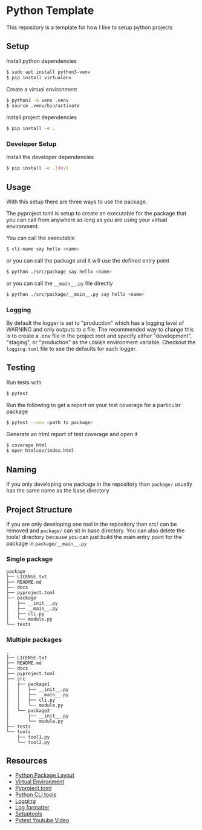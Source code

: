 # Python Template

This repository is a template for how I like to setup python projects

## Setup

Install python dependencies

```bash
$ sudo apt install python3-venv
$ pip install virtualenv
```

Create a virtual environment

```bash
$ python3 -m venv .venv
$ source .venv/bin/activate
```

Install project dependencies

```bash
$ pip install -e .
```

### Developer Setup

Install the developer dependencies

```bash
$ pip install -e .[dev]
```

## Usage

With this setup there are three ways to use the package.

The pyproject.toml is setup to create an executable for the package that you can
call from anywhere as long as you are using your virtual environment.

You can call the executable

```bash
$ cli-name say hello <name>
```

or you can call the package and it will use the defined entry point

```bash
$ python ./src/package say hello <name>
```

or you can call the `__main__.py` file directly

```bash
$ python ./src/package/__main__.py say hello <name>
```

### Logging

By default the logger is set to "production" which has a logging level of WARNING
and only outputs to a file. The recommended way to change this is to create a .env
file in the project root and specify either "development", "staging", or
"production" as the `LOGGER` environment variable. Checkout the `logging.toml` file
to see the defaults for each logger.

## Testing

Run tests with

```bash
$ pytest
```

Run the following to get a report on your test coverage for a particular package

```bash
$ pytest --cov <path to package>
```

Generate an html report of test coverage and open it

```bash
$ coverage html
$ open htmlcov/index.html
```

## Naming

If you only developing one package in the repository than `package/` usually has the
same name as the base directory

## Project Structure

If you are only developing one tool in the repository than src/ can be removed
and `package/` can sit in base directory. You can also delete the tools/ directory
because you can just build the main entry point for the package in `package/__main__.py`

### Single package

```
package
├── LICENSE.txt
├── README.md
├── docs
├── pyproject.toml
├── package
│   ├── __init__.py
│   ├── __main__.py
│   ├── cli.py
│   └── module.py
└── tests
```

### Multiple packages

```
.
├── LICENSE.txt
├── README.md
├── docs
├── pyproject.toml
├── src
│   ├── package1
│   │   ├── __init__.py
│   │   ├── __main__.py
│   │   ├── cli.py
│   │   └── module.py
│   └── package2
│       ├── __init__.py
│       └── module.py
├── tests
└── tools
    ├── tool1.py
    └── tool2.py
```

## Resources

- [Python Package Layout](https://packaging.python.org/en/latest/discussions/src-layout-vs-flat-layout/)
- [Virtual Environment](https://www.freecodecamp.org/news/how-to-setup-virtual-env+ironments-in-python/)
- [Pyproject.toml](https://packaging.python.org/en/latest/guides/writing-pyproject-toml/)
- [Python CLI tools](https://packaging.python.org/en/latest/guides/creating-command-line-tools/)
- [Logging](https://docs.python.org/3/howto/logging.html)
- [Log formatter](https://docs.python.org/3/library/logging.html)
- [Setuptools](https://setuptools.pypa.io/en/latest/setuptools.html)
- [Pytest Youtube Video](https://www.youtube.com/watch?v=cHYq1MRoyI0&list=TLPQMjgwOTIwMjTI9pAc_N7icg)
